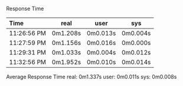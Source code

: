 Response Time

|Time| real|user|sys|
| :------ | :------: |:----:|:----:|
|11:26:56 PM| 0m1.208s| 0m0.013s| 0m0.004s| 
|11:27:59 PM| 0m1.156s| 0m0.016s| 0m0.000s| 
|11:29:31 PM| 0m1.033s| 0m0.004s| 0m0.012s| 
|11:32:56 PM| 0m1.952s| 0m0.010s| 0m0.014s| 

Average Response Time
real: 0m1.337s
user: 0m0.011s
sys: 0m0.008s
